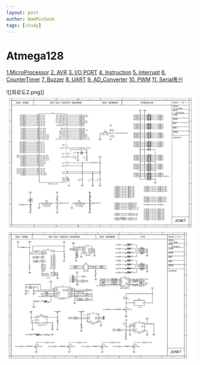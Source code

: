 ```yaml
---
layout: post
author: NamMinSeok
tags: [study]
---
```


# Atmega128

[1.MicroProcessor](1.Microprocessor/Microprocessor)
[2. AVR](./2.AVR/AVR)
[3. I/O PORT](3.IOport/IOport)
[4. Instruction](./4.Instruction/Instruction)
[5. interrupt](5.Interrupt/Interrupt)
[6. CounterTimer](6.CounterTimer/CounterTimer)
[7. Buzzer](./7.Buzzer/7.Buzzer)
[8. UART](./8.UART/8.UART)
[9. AD_Converter](./9.AD_Converter/AD_Converter)
[10. PWM](./10.PWM/PWM)
[11. Serial통신](./11.Serial/Serial)


![[회로도2.png]]
![회로도](회로도1.png)
![](회로도2.png)
